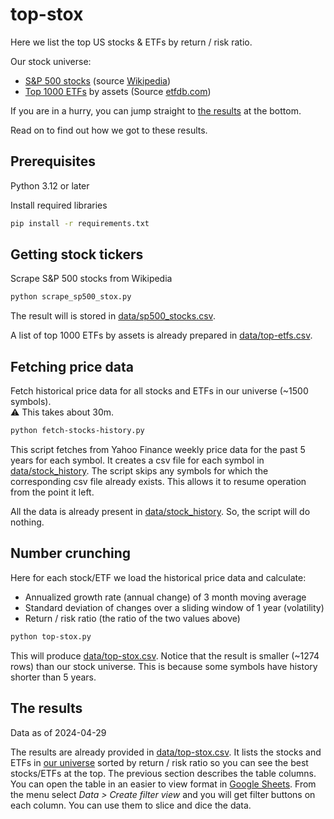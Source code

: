 # top-stox

Here we list the top US stocks & ETFs by return / risk ratio.

Our stock universe:
- [S&P 500 stocks](data/sp500_stocks.csv) (source [Wikipedia](https://en.wikipedia.org/wiki/List_of_S%26P_500_companies))
- [Top 1000 ETFs](data/top-etfs.csv) by assets (Source [etfdb.com](https://etfdb.com/screener/#sort_by=assets&sort_direction=desc&page=1))

If you are in a hurry, you can jump straight to [the results](#the-results) at the bottom.

Read on to find out how we got to these results.

## Prerequisites

Python 3.12 or later

Install required libraries
```sh
pip install -r requirements.txt
```

## Getting stock tickers
Scrape S&P 500 stocks from Wikipedia
```sh
python scrape_sp500_stox.py
```
The result will is stored in [data/sp500_stocks.csv](data/sp500_stocks.csv).

A list of top 1000 ETFs by assets is already prepared in [data/top-etfs.csv](data/top-etfs.csv).

## Fetching price data
Fetch historical price data for all stocks and ETFs in our universe (~1500 symbols).<br/>
:warning: This takes about 30m.
```sh
python fetch-stocks-history.py
```
This script fetches from Yahoo Finance weekly price data for the past 5 years for each symbol.
It creates a csv file for each symbol in [data/stock_history](data/stock_history).
The script skips any symbols for which the corresponding csv file already exists.
This allows it to resume operation from the point it left.

All the data is already present in [data/stock_history](data/stock_history).
So, the script will do nothing.

## Number crunching

Here for each stock/ETF we load the historical price data and calculate:
- Annualized growth rate (annual change) of 3 month moving average
- Standard deviation of changes over a sliding window of 1 year (volatility)
- Return / risk ratio (the ratio of the two values above)

```sh
python top-stox.py 
```
This will produce [data/top-stox.csv](data/top-stox.csv).
Notice that the result is smaller (~1274 rows) than our stock universe.
This is because some symbols have history shorter than 5 years.

## The results
Data as of 2024-04-29

The results are already provided in [data/top-stox.csv](data/top-stox.csv).
It lists the stocks and ETFs in [our universe](#top-stox) sorted by return / risk ratio so you can see the best stocks/ETFs at the top.
The previous section describes the table columns.
You can open the table in an easier to view format in [Google Sheets](https://docs.google.com/spreadsheets/d/1FcSCCSSMf4GDMnWiIf6uvauVM-bnhS9nifoqAC2VCtM).
From the menu select _Data > Create filter view_ and you will get filter buttons on each column.
You can use them to slice and dice the data.